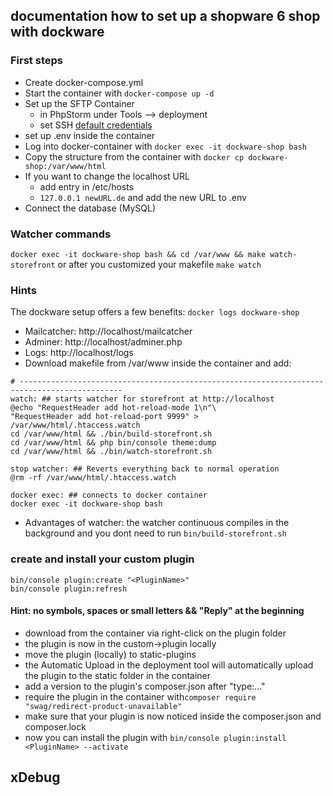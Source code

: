 ## documentation how to set up a shopware 6 shop with dockware

### First steps
- Create docker-compose.yml
- Start the container with ```docker-compose up -d```
- Set up the SFTP Container
  - in PhpStorm under Tools --> deployment 
  - set SSH [default credentials](https://docs.dockware.io/use-dockware/default-credentials)
- set up .env inside the container
- Log into docker-container with ```docker exec -it dockware-shop bash```
- Copy the structure from the container with ```docker cp dockware-shop:/var/www/html```
- If you want to change the localhost URL
  - add entry in /etc/hosts
  - ```127.0.0.1 newURL.de``` and add the new URL to .env
- Connect the database (MySQL)

### Watcher commands
```docker exec -it dockware-shop bash && cd /var/www && make watch-storefront```
or after you customized your makefile ```make watch```

### Hints
The dockware setup offers a few benefits: ```docker logs dockware-shop```
- Mailcatcher: http://localhost/mailcatcher
- Adminer: http://localhost/adminer.php
- Logs: http://localhost/logs
- Download makefile from /var/www inside the container and add:
``` 
# ---------------------------------------------------------------------------------------------
watch: ## starts watcher for storefront at http://localhost
@echo "RequestHeader add hot-reload-mode 1\n"\
"RequestHeader add hot-reload-port 9999" > /var/www/html/.htaccess.watch
cd /var/www/html && ./bin/build-storefront.sh
cd /var/www/html && php bin/console theme:dump
cd /var/www/html && ./bin/watch-storefront.sh

stop watcher: ## Reverts everything back to normal operation
@rm -rf /var/www/html/.htaccess.watch

docker exec: ## connects to docker container
docker exec -it dockware-shop bash
 ```

- Advantages of watcher: the watcher continuous compiles in the background and you dont need to run ```bin/build-storefront.sh```

### create and install your custom plugin
```
bin/console plugin:create "<PluginName>"
bin/console plugin:refresh
```
#### Hint: no symbols, spaces or small letters && "Reply" at the beginning
- download from the container via right-click on the plugin folder
- the plugin is now in the custom->plugin locally 
- move the plugin (locally) to static-plugins 
- the Automatic Upload in the deployment tool will automatically upload the plugin to the static folder in the container 
- add a version to the plugin's composer.json after "type:..."
- require the plugin in the container with```composer require "swag/redirect-product-unavailable"```
- make sure that your plugin is now noticed inside the composer.json and composer.lock
- now you can install the plugin with ```bin/console plugin:install <PluginName> --activate```

## xDebug
